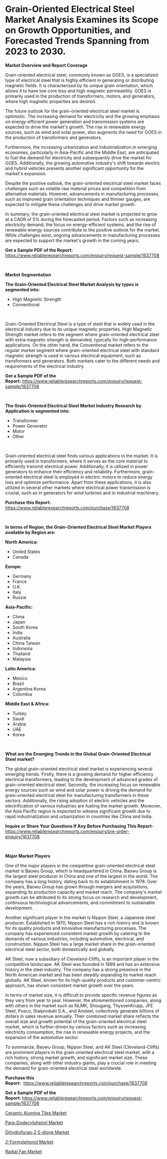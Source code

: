 <p><h1>Grain-Oriented Electrical Steel Market Analysis Examines its Scope on Growth Opportunities, and Forecasted Trends Spanning from 2023 to 2030.</h1></p><p><strong>Market Overview and Report Coverage</strong></p>
<p><p>Grain-oriented electrical steel, commonly known as GOES, is a specialized type of electrical steel that is highly efficient in generating or distributing magnetic fields. It is characterized by its unique grain orientation, which allows it to have low core loss and high magnetic permeability. GOES is primarily used in the production of transformers, motors, and generators, where high magnetic properties are desired.</p><p>The future outlook for the grain-oriented electrical steel market is optimistic. The increasing demand for electricity and the growing emphasis on energy-efficient power generation and transmission systems are expected to drive the market's growth. The rise in renewable energy sources, such as wind and solar power, also augments the need for GOES in the production of transformers and generators.</p><p>Furthermore, the increasing urbanization and industrialization in emerging economies, particularly in Asia-Pacific and the Middle East, are anticipated to fuel the demand for electricity and subsequently drive the market for GOES. Additionally, the growing automotive industry's shift towards electric and hybrid vehicles presents another significant opportunity for the market's expansion.</p><p>Despite the positive outlook, the grain-oriented electrical steel market faces challenges such as volatile raw material prices and competition from alternative materials. However, advancements in manufacturing processes, such as improved grain orientation techniques and thinner gauges, are expected to mitigate these challenges and drive market growth.</p><p>In summary, the grain-oriented electrical steel market is projected to grow at a CAGR of 5% during the forecasted period. Factors such as increasing electricity demand, the focus on energy-efficient systems, and the rise of renewable energy sources contribute to the positive outlook for the market. While challenges exist, ongoing advancements in manufacturing processes are expected to support the market's growth in the coming years.</p></p>
<p><strong>Get a Sample PDF of the Report:</strong> <a href="https://www.reliableresearchreports.com/enquiry/request-sample/1637708">https://www.reliableresearchreports.com/enquiry/request-sample/1637708</a></p>
<p>&nbsp;</p>
<p><strong>Market Segmentation</strong></p>
<p><strong>The Grain-Oriented Electrical Steel Market Analysis by types is segmented into:</strong></p>
<p><ul><li>High Magnetic Strength</li><li>Conventional</li></ul></p>
<p>&nbsp;</p>
<p><p>Grain-Oriented Electrical Steel is a type of steel that is widely used in the electrical industry due to its unique magnetic properties. High Magnetic Strength market refers to the segment where grain-oriented electrical steel with extra magnetic strength is demanded, typically for high-performance applications. On the other hand, the Conventional market refers to the regular market segment where grain-oriented electrical steel with standard magnetic strength is used in various electrical equipment, such as transformers and generators. Both markets cater to the different needs and requirements of the electrical industry.</p></p>
<p><strong>Get a Sample PDF of the Report:</strong>&nbsp;<a href="https://www.reliableresearchreports.com/enquiry/request-sample/1637708">https://www.reliableresearchreports.com/enquiry/request-sample/1637708</a></p>
<p>&nbsp;</p>
<p><strong>The Grain-Oriented Electrical Steel Market Industry Research by Application is segmented into:</strong></p>
<p><ul><li>Transformer</li><li>Power Generator</li><li>Motor</li><li>Other</li></ul></p>
<p>&nbsp;</p>
<p><p>Grain-oriented electrical steel finds various applications in the market. It is primarily used in transformers, where it serves as the core material to efficiently transmit electrical power. Additionally, it is utilized in power generators to enhance their efficiency and reliability. Furthermore, grain-oriented electrical steel is employed in electric motors to reduce energy loss and optimize performance. Apart from these applications, it is also utilized in several other markets where electrical power transmission is crucial, such as in generators for wind turbines and in industrial machinery.</p></p>
<p><strong>Purchase this Report:</strong>&nbsp; <a href="https://www.reliableresearchreports.com/purchase/1637708">https://www.reliableresearchreports.com/purchase/1637708</a></p>
<p>&nbsp;</p>
<p><strong>In terms of Region, the Grain-Oriented Electrical Steel Market Players available by Region are:</strong></p>
<p>
    <p> <strong> North America: </strong>
        <ul>
            <li>United States</li>
            <li>Canada</li>
        </ul>
        </p> 
    <p> <strong> Europe: </strong>
        <ul>
            <li>Germany</li>
            <li>France</li>
            <li>U.K.</li>
            <li>Italy</li>
            <li>Russia</li>
        </ul>
        </p> 
    <p> <strong> Asia-Pacific: </strong>
        <ul>
            <li>China</li>
            <li>Japan</li>
            <li>South Korea</li>
            <li>India</li>
            <li>Australia</li>
            <li>China Taiwan</li>
            <li>Indonesia</li>
            <li>Thailand</li>
            <li>Malaysia</li>
        </ul>
        </p> 
    <p> <strong> Latin America: </strong>
        <ul>
            <li>Mexico</li>
            <li>Brazil</li>
            <li>Argentina Korea</li>
            <li>Colombia</li>
        </ul>
        </p> 
    <p> <strong> Middle East & Africa: </strong>
        <ul>
            <li>Turkey</li>
            <li>Saudi</li>
            <li>Arabia</li>
            <li>UAE</li>
            <li>Korea</li>
        </ul>
    </p>
    </p>
<p>&nbsp;</p>
<p><strong>What are the Emerging Trends in the Global Grain-Oriented Electrical Steel market?</strong></p>
<p><p>The global grain-oriented electrical steel market is experiencing several emerging trends. Firstly, there is a growing demand for higher efficiency electrical transformers, leading to the development of advanced grades of grain-oriented electrical steel. Secondly, the increasing focus on renewable energy sources such as wind and solar power is driving the demand for grain-oriented electrical steel for manufacturing transformers in these sectors. Additionally, the rising adoption of electric vehicles and the electrification of various industries are fueling the market growth. Moreover, the Asia Pacific region is expected to witness significant growth due to rapid industrialization and urbanization in countries like China and India.</p></p>
<p><strong>Inquire or Share Your Questions If Any Before Purchasing This Report</strong>- <a href="https://www.reliableresearchreports.com/enquiry/pre-order-enquiry/1637708">https://www.reliableresearchreports.com/enquiry/pre-order-enquiry/1637708</a></p>
<p>&nbsp;</p>
<p><strong>Major Market Players</strong></p>
<p><p>One of the major players in the competitive grain-oriented electrical steel market is Baowu Group, which is headquartered in China. Baowu Group is the largest steel producer in China and one of the largest in the world. The company has a long history, dating back to its establishment in 1978. Over the years, Baowu Group has grown through mergers and acquisitions, expanding its production capacity and market reach. The company's market growth can be attributed to its strong focus on research and development, continuous technological advancements, and commitment to sustainable development.</p><p>Another significant player in the market is Nippon Steel, a Japanese steel producer. Established in 1970, Nippon Steel has a rich history and is known for its quality products and innovative manufacturing processes. The company has experienced consistent market growth by catering to the demands of various industries, including automotive, electrical, and construction. Nippon Steel has a large market share in the grain-oriented electrical steel sector, both domestically and globally.</p><p>AK Steel, now a subsidiary of Cleveland-Cliffs, is an important player in the competitive landscape. AK Steel was founded in 1899 and has an extensive history in the steel industry. The company has a strong presence in the North American market and has been steadily expanding its market reach globally. AK Steel, known for its high-quality products and customer-centric approach, has shown consistent market growth over the years.</p><p>In terms of market size, it is difficult to provide specific revenue figures as they vary from year to year. However, the aforementioned companies, along with others in the market such as NLMK, Shougang, ThyssenKrupp, JFE Steel, Posco, Stalprodukt S.A., and Ansteel, collectively generate billions of dollars in sales revenue annually. Their combined market share reflects the overall size and growth potential of the grain-oriented electrical steel market, which is further driven by various factors such as increasing electricity consumption, the rise in renewable energy projects, and the expansion of the automotive sector.</p><p>To summarize, Baowu Group, Nippon Steel, and AK Steel (Cleveland-Cliffs) are prominent players in the grain-oriented electrical steel market, with a rich history, strong market growth, and significant market size. These companies, along with other industry giants, play a crucial role in meeting the demand for grain-oriented electrical steel worldwide.</p></p>
<p><strong>Purchase this Report:</strong>&nbsp;&nbsp;<a href="https://www.reliableresearchreports.com/purchase/1637708">https://www.reliableresearchreports.com/purchase/1637708</a></p>
<p></p>
<p><strong>Get a Sample PDF of the Report:</strong>&nbsp;<a href="https://www.reliableresearchreports.com/enquiry/request-sample/1637708">https://www.reliableresearchreports.com/enquiry/request-sample/1637708</a></p>
<p><p><a href="https://medium.com/@klrahulrp23/ceramic-alumina-tiles-market-size-growth-forecast-2023-2030-f010cc64bccf">Ceramic Alumina Tiles Market</a></p><p><a href="https://www.linkedin.com/pulse/para-dodecylphenol-market-size-share-global-analysis-report-2wuxe/">Para-Dodecylphenol Market</a></p><p><a href="https://www.linkedin.com/pulse/dihydrofuran-25-dione-market-size-growth-forecast-from-2023-kwkfe/">Dihydrofuran-2,5-dione Market</a></p><p><a href="https://www.linkedin.com/pulse/2-formylphenol-market-research-report-unlocks-analysis-financial-imjae/">2-Formylphenol Market</a></p><p><a href="https://medium.com/@rombilly2345/radial-fan-market-size-growth-forecast-2023-2030-938a5b77625e">Radial Fan Market</a></p></p>